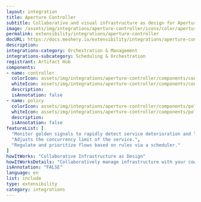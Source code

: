 ```yaml
---
layout: integration
title: Aperture Controller
subtitle: Collaborative and visual infrastructure as design for Aperture Controller
image: /assets/img/integrations/aperture-controller/icons/color/aperture-controller-color.svg
permalink: extensibility/integrations/aperture-controller
docURL: https://docs.meshery.io/extensibility/integrations/aperture-controller
description: 
integrations-category: Orchestration & Management
integrations-subcategory: Scheduling & Orchestration
registrant: Artifact Hub
components: 
- name: controller
  colorIcon: assets/img/integrations/aperture-controller/components/controller/icons/color/controller-color.svg
  whiteIcon: assets/img/integrations/aperture-controller/components/controller/icons/white/controller-white.svg
  description: 
  isAnnotation: false
- name: policy
  colorIcon: assets/img/integrations/aperture-controller/components/policy/icons/color/policy-color.svg
  whiteIcon: assets/img/integrations/aperture-controller/components/policy/icons/white/policy-white.svg
  description: 
  isAnnotation: false
featureList: [
  "Monitor golden signals to rapidly detect service deterioration and load build-up.",
  "Adjusts the concurrency limit of the service.",
  "Regulate and prioritize flows based on rules via a scheduler."
]
howItWorks: "Collaborative Infrastructure as Design"
howItWorksDetails: "Collaboratively manage infrastructure with your coworkers synchronously sharing the same designs."
isAnnotation: "FALSE"
language: en
list: include
type: extensibility
category: integrations
---
```

